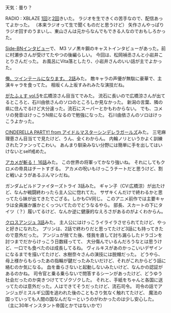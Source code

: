 天気：曇り？

RADIO : XBLAZE [1回](http://www.nicovideo.jp/watch/1413869647)と[2回](http://www.nicovideo.jp/watch/1413871508)きいた。
ラジオを生できくの苦手なので、配信あってよかった。
（本来ラジオって生で聞くものだと思うけど）
矢作さんやっぱりラジオ回すのうまいし、東山さんは元からなんでもできる人なのでおもしろかった。

[Side-BNインタビュー](http://sbn.bandainamcogames.co.jp/home/?p=27356)で、
M3 ソノ黒キ鋼のキャストインタビューがあった。前に村瀬歩さんが受けてたやつの後編らしい。
今回は、松岡禎丞さんと小岩井ことりさんだった。
お風呂にVita落としたり、小岩井さんのいい話が主でよかった。

[俺、ツインテールになります。 2話](http://www.nicovideo.jp/watch/1413957504)みた。
敵キャラの声優が無駄に豪華で、主演キャラを食ってた。
相坂くん上坂すみれみたな演技だね。

[がたふぇす vol.5](http://live.nicovideo.jp/watch/lv196430682)を広橋涼さん目当てでみた。
流石に長いので広橋涼さんが出てるところと、石川由依さんのソロのところしか見なかった。
新潟の言葉、隣の県に住んでるけど大分違った。流石にスーパーとかもわからない。
でも、コメリの発音はけっこうN県になるので勉強になった。
石川由依さんのソロはけっこうよかった。

[CINDERELLA PARTY! from アイドルマスターシンデレラガールズ](http://live.nicovideo.jp/watch/lv196083216)みた。
三宅麻理恵さん目当てで見たけど、うん、全くわからん。
内輪ノリというかよく訓練されたファンってこわい。
あんまり馴染みない分野には簡単に手を出してはいけないとself戒めた。

[アカメが斬る！ 16話](http://www.nicovideo.jp/watch/1413513259)みた。
この世界の将軍ってかなり強いね。
それにしてもクロメの帝具はチートすぎる。
アカメの呪いもけっこうチートだと思うけど、割と戦いようがあるぶんマシだね。

ガンダムビルドファイターズトライ 3話みた。
ギャン子（CV:広橋涼）が出たけど、なんか戦闘終わったら主人公に惚れてた。
サザキくんだけで終わるかと思ってたら妹が出てきたでござる。しかもCV同じ。
このアニメ前作では主要キャラは全員誰か誰かとくっついてたのでどうなるやら。
部長、スカートの下にタイツ（？）履いてるけど、なんか逆に健康的なえろさがあるのがよくわからん。

[クロスアンジュ 3話](http://www.b-ch.com/ttl/index.php?ttl_c=4312&mvc=2_0_232099_1)みた。
主人公にはけっこうイライラさせられてたけど、やっと好きになれた。
プリンは、2話で終わりだと思ってたけど3話にも持ってきたので意外だった。
アンジュが捨てた後、怪我を直して討ち漏らしたドラゴンを討つまでだからけっこう日数経ってて、
大分傷んでいるんだろうなとは思うけど、一口でも食べたのは成長してるね。
ヴィルキスがあのかっこいいデザインになるまでを描いてたけど、水樹奈々さんの演技には脱帽だった。
どうやら、母上様からもらったあの指輪が鍵だったみたいだけど、それがこれからどう話に絡むのか気になる。
血を垂らさないと起動しないみたいけど、なんかの認証があるのかね。
司令官と乗る乗らないで問答するシーンがあったけど、どうゆう社会だったのか突きつけててゾクゾクした。
それと、手紙をちゃんと各国に送ってたのは意外だった。人はできてそうだったけど、流石司令。
司令の話でアンジュがミスルギ公国を追われた後のこともさり気なく触れてたけど、
魔法の国っていっても人間の国なんだなーというのがわかったのは少し安心した。
（主に30年インスタント帝国とかではないかで）
